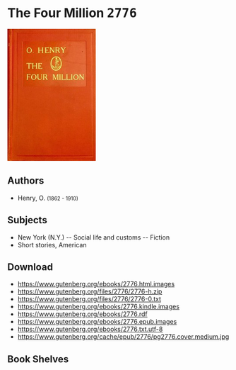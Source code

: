 # The Four Million <kbd>2776</kbd>

![](./cover.medium.jpg "")

## Authors


 - Henry, O. <small>(1862 - 1910)</small>

## Subjects


 - New York (N.Y.) -- Social life and customs -- Fiction
 - Short stories, American

## Download


 - https://www.gutenberg.org/ebooks/2776.html.images
 - https://www.gutenberg.org/files/2776/2776-h.zip
 - https://www.gutenberg.org/files/2776/2776-0.txt
 - https://www.gutenberg.org/ebooks/2776.kindle.images
 - https://www.gutenberg.org/ebooks/2776.rdf
 - https://www.gutenberg.org/ebooks/2776.epub.images
 - https://www.gutenberg.org/ebooks/2776.txt.utf-8
 - https://www.gutenberg.org/cache/epub/2776/pg2776.cover.medium.jpg

## Book Shelves


